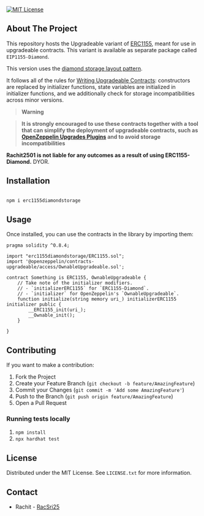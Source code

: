 <!-- [![Docs][docs-shield]][docs-url]
[![NPM][npm-shield]][npm-url]
[![CI][ci-shield]][ci-url]
[![Issues][issues-shield]][issues-url] -->

[![MIT License][license-shield]][license-url]

<!-- OTHER BADGES -->
<!-- [![Contributors][contributors-shield]][contributors-url] -->
<!-- [![Forks][forks-shield]][forks-url] -->
<!-- [![Stargazers][stars-shield]][stars-url] -->

## About The Project

This repository hosts the Upgradeable variant of [ERC1155](https://github.com/OpenZeppelin/openzeppelin-contracts/blob/master/contracts/token/ERC1155/ERC1155.sol), meant for use in upgradeable contracts. This variant is available as separate package called `EIP1155-Diamond`.

This version uses the [diamond storage layout pattern](https://eips.ethereum.org/EIPS/eip-2535).

It follows all of the rules for [Writing Upgradeable Contracts]: constructors are replaced by initializer functions, state variables are initialized in initializer functions, and we additionally check for storage incompatibilities across minor versions.

[writing upgradeable contracts]: https://docs.openzeppelin.com/upgrades-plugins/writing-upgradeable

> **Warning**

<!-- >
> There will be storage incompatibilities across major versions of this package, which makes it unsafe to upgrade a deployed contract from one major version to another, for example from 3.4.0 to 4.0.0.
> -->

> **It is strongly encouraged to use these contracts together with a tool that can simplify the deployment of upgradeable contracts, such as [OpenZeppelin Upgrades Plugins](https://github.com/OpenZeppelin/openzeppelin-upgrades) and to avoid storage incompatibilities**

**Rachit2501 is not liable for any outcomes as a result of using ERC1155-Diamond.** DYOR.

<!-- Docs -->

<!-- Installation -->

## Installation

```sh

npm i erc1155diamondstorage

```

<!-- USAGE EXAMPLES -->

## Usage

Once installed, you can use the contracts in the library by importing them:

```solidity
pragma solidity ^0.8.4;

import "erc1155diamondstorage/ERC1155.sol";
import '@openzeppelin/contracts-upgradeable/access/OwnableUpgradeable.sol';

contract Something is ERC1155, OwnableUpgradeable {
    // Take note of the initializer modifiers.
    // - `initializerERC1155` for `ERC1155-Diamond`.
    // - `initializer` for OpenZeppelin's `OwnableUpgradeable`.
    function initialize(string memory uri_) initializerERC1155 initializer public {
        __ERC1155_init(uri_);
        __Ownable_init();
    }

}

```

<!-- CONTRIBUTING -->

## Contributing

If you want to make a contribution:

1. Fork the Project
2. Create your Feature Branch (`git checkout -b feature/AmazingFeature`)
3. Commit your Changes (`git commit -m 'Add some AmazingFeature'`)
4. Push to the Branch (`git push origin feature/AmazingFeature`)
5. Open a Pull Request

### Running tests locally

1. `npm install`
2. `npx hardhat test`

<!-- LICENSE -->

## License

Distributed under the MIT License. See `LICENSE.txt` for more information.

<!-- CONTACT -->

## Contact

- Rachit - [RacSri25](https://twitter.com/RacSri25)

<!-- MARKDOWN LINKS & IMAGES -->

<!-- https://www.markdownguide.org/basic-syntax/#reference-style-links -->

[docs-shield]: https://img.shields.io/badge/docs-%F0%9F%93%84-blue?style=for-the-badge
[docs-url]: https://chiru-labs.github.io/ERC721A/#/upgradeable
[npm-shield]: https://img.shields.io/npm/v/erc721a-upgradeable.svg?style=for-the-badge
[npm-url]: https://www.npmjs.com/package/erc721a-upgradeable
[ci-shield]: https://img.shields.io/github/workflow/status/chiru-labs/ERC721A-Upgradeable/ERC721A%20Upgradeable%20CI?label=build&style=for-the-badge
[ci-url]: https://github.com/chiru-labs/ERC721A-Upgradeable/actions/workflows/run_tests.yml
[issues-shield]: https://img.shields.io/github/issues/chiru-labs/ERC721A-Upgradeable.svg?style=for-the-badge
[issues-url]: https://github.com/chiru-labs/ERC721A-Upgradeable/issues
[license-shield]: https://img.shields.io/badge/License-MIT-green.svg?style=for-the-badge
[license-url]: https://github.com/chiru-labs/ERC721A-Upgradeable/blob/main/LICENSE.txt
